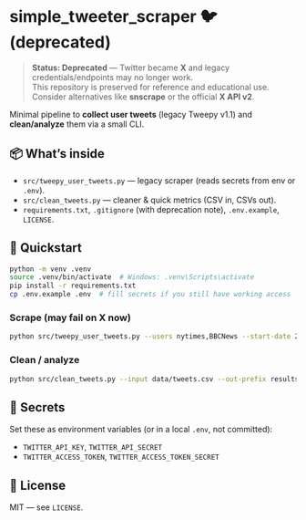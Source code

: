 # simple_tweeter_scraper 🐦 (deprecated)

> **Status: Deprecated** — Twitter became **X** and legacy credentials/endpoints may no longer work.  
> This repository is preserved for reference and educational use. Consider alternatives like **snscrape** or the official **X API v2**.

Minimal pipeline to **collect user tweets** (legacy Tweepy v1.1) and **clean/analyze** them via a small CLI.

## 📦 What’s inside
- `src/tweepy_user_tweets.py` — legacy scraper (reads secrets from env or `.env`).
- `src/clean_tweets.py` — cleaner & quick metrics (CSV in, CSVs out).
- `requirements.txt`, `.gitignore` (with deprecation note), `.env.example`, `LICENSE`.

## 🚀 Quickstart
```bash
python -m venv .venv
source .venv/bin/activate  # Windows: .venv\Scripts\activate
pip install -r requirements.txt
cp .env.example .env  # fill secrets if you still have working access
```

### Scrape (may fail on X now)
```bash
python src/tweepy_user_tweets.py --users nytimes,BBCNews --start-date 2022-01-01 --ndays 7 --output data/tweets.csv
```

### Clean / analyze
```bash
python src/clean_tweets.py --input data/tweets.csv --out-prefix results/tweets
```

## 🔐 Secrets
Set these as environment variables (or in a local `.env`, not committed):
- `TWITTER_API_KEY`, `TWITTER_API_SECRET`
- `TWITTER_ACCESS_TOKEN`, `TWITTER_ACCESS_TOKEN_SECRET`

## 📝 License
MIT — see `LICENSE`.
